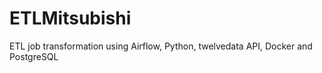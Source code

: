 # ETLMitsubishi
ETL job transformation using Airflow, Python, twelvedata API, Docker and PostgreSQL
